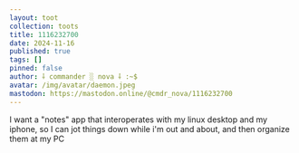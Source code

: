 ```yaml
---
layout: toot
collection: toots
title: 1116232700
date: 2024-11-16
published: true
tags: []
pinned: false
author: ⸸ commander ░ nova ⸸ :~$
avatar: /img/avatar/daemon.jpeg
mastodon: https://mastodon.online/@cmdr_nova/1116232700
---
```


I want a "notes" app that interoperates with my linux desktop and my iphone, so I can jot things down while i'm out and about, and then organize them at my PC
